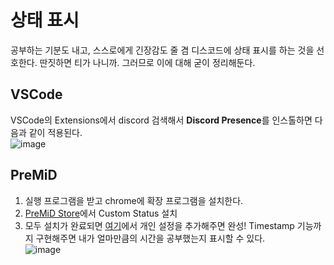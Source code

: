 # 상태 표시
공부하는 기분도 내고, 스스로에게 긴장감도 줄 겸 디스코드에 상태 표시를 하는 것을 선호한다. 딴짓하면 티가 나니까. 그러므로 이에 대해 굳이 정리해둔다.

## VSCode
VSCode의 Extensions에서 discord 검색해서 **Discord Presence**를  인스톨하면 다음과 같이 적용된다.</br>
![image](https://user-images.githubusercontent.com/49031232/162133887-92b8f903-6ff1-4747-8f22-85195fcd3ddb.png)


## PreMiD
1. 실행 프로그램을 받고 chrome에 확장 프로그램을 설치한다. 
2. [PreMiD Store](https://premid.app/store)에서 Custom Status 설치
3. 모두 설치가 완료되면 [여기](https://eggsy.xyz/projects/premid/custom-status/)에서 개인 설정을 추가해주면 완성! Timestamp 기능까지 구현해주면 내가 얼마만큼의 시간을 공부했는지 표시할 수 있다.</br>
![image](https://user-images.githubusercontent.com/49031232/162136997-52d03b13-1f13-4c96-bf4a-3c9912803cfc.png)
